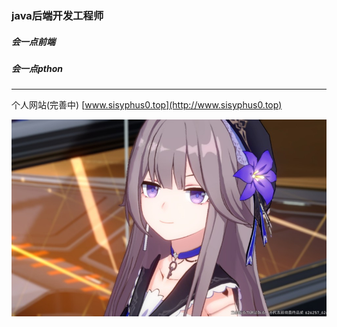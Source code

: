 ### java后端开发工程师

##### 会一点前端
##### 会一点pthon

_________________
个人网站(完善中) [www.sisyphus0.top](http://www.sisyphus0.top)

![这是图片](/8ee835ba57ef9e2cb5da7280ab777c90d8276ed2.jpg "转圈圈")
